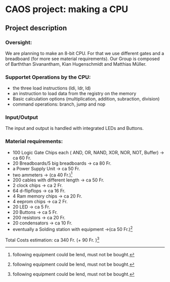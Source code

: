 
# CAOS project: making a CPU
## Project description

### Oversight:
We are planning to make an 8-bit CPU. For that we use different gates and a breadboard (for more see material requirements). Our Group is composed of  Barththan Sivanantham, Kian Hugenschmidt and Matthias Müller.

### Supportet Operations by the CPU:
* the three load instructions (ldi, ldr, ld)
* an instruction to load data from the registry on the memory
* Basic calculation options (multiplication, addition, subraction, division)
* command operations: branch, jump and nop

### Input/Output
The input and output is handled with integrated LEDs and Buttons.

### Material requirements:
* 100 Logic Gate Chips each ( AND, OR, NAND, XOR, NOR, NOT, Buffer)											-> ca 60 Fr.
* 20 Breadboards/5 big breadboards 	-> ca 80 Fr.
* a Power Supply Unit							-> ca 50 Fr.
* two ammeters										-> (ca 40 Fr.)[^1]
* 200 cables with different length		-> ca 50 Fr.
* 2 clock chips										-> ca 2 Fr.
* 64 d-flipflops 										-> ca 16 Fr.
* 4 Ram memory chips							-> ca 20 Fr.
* 4 eeprom chips									-> ca 2 Fr.
* 20 LED 												-> ca 5 Fr.
* 20 Buttons											-> ca 5 Fr.
* 200 resistors										-> ca 20 Fr.
* 20 condensators									-> ca 10 Fr.
* eventually a Solding station with equipment ->(ca 50 Fr.)[^1]

Total Costs estimation:  ca 340 Fr. (+ 90 Fr. )[^1]


[^1]: following equipment could be lend, must not be bought.
<!--stackedit_data:
eyJoaXN0b3J5IjpbODA4NjY4MTY0LC0zNjkwOTU5MDAsLTEyMT
k2Mzg5MzksMTYxNTIzNDM0OSwxODUwNzE5ODM5LDkwMjI3MDg1
MSwxMDc2MDA3ODMxLC0xNjY4NjkwNDAyLDE0NjY5MzQxMjcsMT
MwODY1NjEwMCwxMzMxMDEzOTA5LC0xODA0MTc4MjI5LC05MDIx
NDUwMTMsLTIxMzkxMTQ2MjgsMTkxMjU4ODczMyw3MzA5OTgxMT
ZdfQ==
-->
